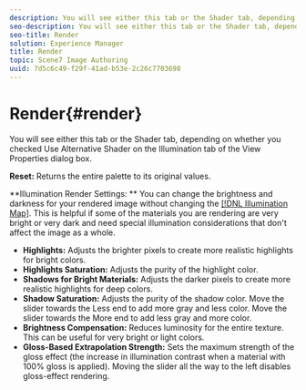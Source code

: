 ```yaml
---
description: You will see either this tab or the Shader tab, depending on whether you checked Use Alternative Shader on the Illumination tab of the View Properties dialog box.
seo-description: You will see either this tab or the Shader tab, depending on whether you checked Use Alternative Shader on the Illumination tab of the View Properties dialog box.
seo-title: Render
solution: Experience Manager
title: Render
topic: Scene7 Image Authoring
uuid: 7d5c6c49-f29f-41ad-b53e-2c26c7703698
---
```


# Render{#render}

You will see either this tab or the Shader tab, depending on whether you checked Use Alternative Shader on the Illumination tab of the View Properties dialog box.

 **Reset:** Returns the entire palette to its original values.

**Illumination Render Settings: ** You can change the brightness and darkness for your rendered image without changing the [ [!DNL Illumination Map]](../../../c-vat-work-illum-pg/c-vat-abt-illum-pg/c-vat-illum-maps.md#concept-3243a49c92dd4491947481d339d12f3f). This is helpful if some of the materials you are rendering are very bright or very dark and need special illumination considerations that don't affect the image as a whole.

* **Highlights:** Adjusts the brighter pixels to create more realistic highlights for bright colors. 
* **Highlights Saturation:** Adjusts the purity of the highlight color. 
* **Shadows for Bright Materials:** Adjusts the darker pixels to create more realistic highlights for deep colors. 
* **Shadow Saturation:** Adjusts the purity of the shadow color. Move the slider towards the Less end to add more gray and less color. Move the slider towards the More end to add less gray and more color. 
* **Brightness Compensation:** Reduces luminosity for the entire texture. This can be useful for very bright or light colors. 
* **Gloss-Based Extrapolation Strength:** Sets the maximum strength of the gloss effect (the increase in illumination contrast when a material with 100% gloss is applied). Moving the slider all the way to the left disables gloss-effect rendering.

